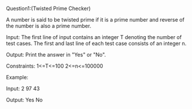 Question1:(Twisted Prime Checker)

A number is said to be twisted prime if it is a prime number and reverse of the number is also a prime number.

Input:
The first line of input contains an integer T denoting the number of test cases. 
The first and last line of each test case consists of an integer n.  

Output:
Print the answer in "Yes" or "No".

Constraints: 
1<=T<=100
2<=n<=100000

Example:

Input:
2
97
43

Output:
Yes
No
